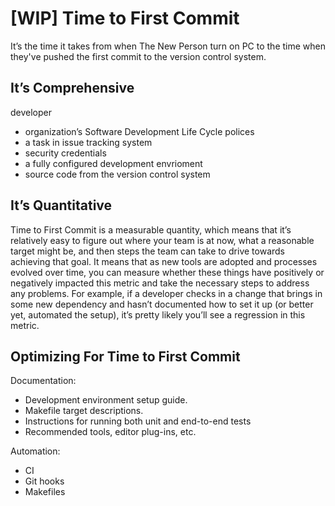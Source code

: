 # [WIP] Time to First Commit

It’s the time it takes
from when The New Person turn on PC
to the time when they've pushed the first commit to the version control system.

## It’s Comprehensive

developer

- organization’s Software Development Life Cycle polices
- a task in issue tracking system
- security credentials
- a fully configured development envrioment
- source code from the version control system

## It’s Quantitative

Time to First Commit is a measurable quantity, which means that it’s relatively easy to figure out where your team is at now, what a reasonable target might be, and then steps the team can take to drive towards achieving that goal. It means that as new tools are adopted and processes evolved over time, you can measure whether these things have positively or negatively impacted this metric and take the necessary steps to address any problems. For example, if a developer checks in a change that brings in some new dependency and hasn’t documented how to set it up (or better yet, automated the setup), it’s pretty likely you’ll see a regression in this metric.

## Optimizing For Time to First Commit

Documentation:

- Development environment setup guide.
- Makefile target descriptions.
- Instructions for running both unit and end-to-end tests
- Recommended tools, editor plug-ins, etc.

Automation:

- CI
- Git hooks
- Makefiles

